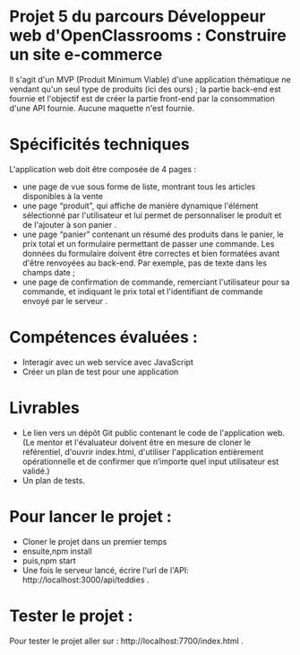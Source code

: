 # Projet 5 du parcours Développeur web d'OpenClassrooms : Construire un site e-commerce
Il s'agit d'un MVP (Produit Minimum Viable) d'une application thématique ne vendant qu'un seul type de produits (ici des ours) ; la partie back-end est fournie et l'objectif est de créer la partie front-end par la consommation d'une API fournie. Aucune maquette n'est fournie.

# Spécificités techniques
L'application web doit être composée de 4 pages :

- une page de vue sous forme de liste, montrant tous les articles disponibles à la vente
- une page “produit”, qui affiche de manière dynamique l'élément sélectionné par l'utilisateur et lui permet de personnaliser le produit et de l'ajouter à son panier .
- une page “panier” contenant un résumé des produits dans le panier, le prix total et un formulaire permettant de passer une commande. Les données du formulaire doivent être correctes et bien formatées avant d'être renvoyées au back-end. Par exemple, pas de texte dans les champs date ;
- une page de confirmation de commande, remerciant l'utilisateur pour sa commande, et indiquant le prix total et l'identifiant de commande envoyé par le serveur .

# Compétences évaluées :
- Interagir avec un web service avec JavaScript
- Créer un plan de test pour une application
# Livrables
- Le lien vers un dépôt Git public contenant le code de l'application web.
(Le mentor et l'évaluateur doivent être en mesure de cloner le référentiel, d'ouvrir index.html, d'utiliser l'application entièrement opérationnelle et de confirmer que n’importe quel input utilisateur est validé.)
- Un plan de tests.

# Pour lancer le projet :
- Cloner le projet dans un premier temps
- ensuite,npm install
- puis,npm start
- Une fois le serveur lancé, écrire l'url de l'API: http://localhost:3000/api/teddies .

# Tester le projet :
Pour tester le projet aller sur : http://localhost:7700/index.html .
